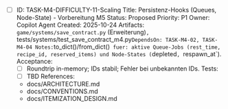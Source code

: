 - [ ] ID: TASK-M4-DIFFICULTY-11-Scaling
  Title: Persistenz-Hooks (Queues, Node-State) - Vorbereitung M5
  Status: Proposed
  Priority: P1
  Owner: Copilot Agent
  Created: 2025-10-24
  Artifacts: `game/systems/save_contract.py` (Erweiterung)`, `tests/systems/test_save_contract_m4.py`
  DependsOn: TASK-M4-02, TASK-M4-04
  Notes:
  `to_dict()/from_dict()` fuer: aktive Queue-Jobs (rest_time, recipe_id, reserved_items) und Node-States (`depleted`, `respawn_at`).
  Acceptance:
  - [ ] Roundtrip in-memory; IDs stabil; Fehler bei unbekannten IDs.
  Tests:
  - [ ] TBD
  References:
  - docs/ARCHITECTURE.md
  - docs/CONVENTIONS.md
  - docs/ITEMIZATION_DESIGN.md
